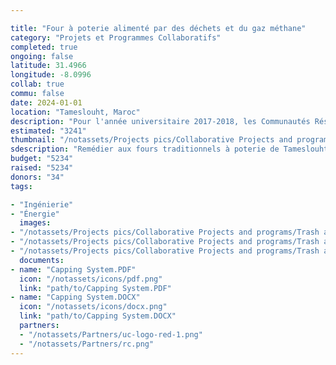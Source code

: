 ```yaml
---

title: "Four à poterie alimenté par des déchets et du gaz méthane"
category: "Projets et Programmes Collaboratifs"
completed: true
ongoing: false
latitude: 31.4966
longitude: -8.0996
collab: true
commu: false
date: 2024-01-01
location: "Tameslouht, Maroc"
description: "Pour l'année universitaire 2017-2018, les Communautés Résilientes ont créé un projet de fin d'études pour les étudiants en génie mécanique. L'équipe comprenait également deux étudiants en génie de l'environnement, un professeur d'EnvE et un instructeur en céramique qui ont travaillé ensemble pour créer la meilleure solution possible afin de remédier aux fours à poterie traditionnels, mais toxiques, de Tameslouht alimentés par la combustion de pneus."
estimated: "3241"
thumbnail: "/notassets/Projects pics/Collaborative Projects and programs/Trash and Methane Gas Powered Pottery Kiln/somekindameeting.webp"
sdescription: "Remédier aux fours traditionnels à poterie de Tameslouht alimentés par la combustion de pneus"
budget: "5234"
raised: "5234"
donors: "34"
tags:

- "Ingénierie"
- "Énergie"
  images:
- "/notassets/Projects pics/Collaborative Projects and programs/Trash and Methane Gas Powered Pottery Kiln/somekindameeting.webp"
- "/notassets/Projects pics/Collaborative Projects and programs/Trash and Methane Gas Powered Pottery Kiln/pic1.webp"
- "/notassets/Projects pics/Collaborative Projects and programs/Trash and Methane Gas Powered Pottery Kiln/pic2.webp"
  documents:
- name: "Capping System.PDF"
  icon: "/notassets/icons/pdf.png"
  link: "path/to/Capping System.PDF"
- name: "Capping System.DOCX"
  icon: "/notassets/icons/docx.png"
  link: "path/to/Capping System.DOCX"
  partners:
  - "/notassets/Partners/uc-logo-red-1.png"
  - "/notassets/Partners/rc.png"
---
```

